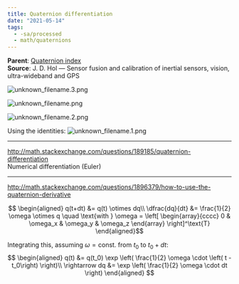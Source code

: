 ```yaml
---
title: Quaternion differentiation
date: "2021-05-14"
tags:
  - -sa/processed
  - math/quaternions
---
```


**Parent**: [Quaternion index](rotations/quaternion-index.md)  
**Source**: J. D. Hol — Sensor fusion and calibration of inertial sensors, vision, ultra-wideband and GPS

![unknown_filename.3.png](./_resources/Quaternion_differentiation.resources/unknown_filename.3.png)

![unknown_filename.png](./_resources/Quaternion_differentiation.resources/unknown_filename.png)

![unknown_filename.2.png](./_resources/Quaternion_differentiation.resources/unknown_filename.2.png)

Using the identities:
![unknown_filename.1.png](./_resources/Quaternion_differentiation.resources/unknown_filename.1.png)

---

<http://math.stackexchange.com/questions/189185/quaternion-differentiation>    
Numerical differentiation (Euler)

---

<http://math.stackexchange.com/questions/1896379/how-to-use-the-quaternion-derivative>

$$
\begin{aligned}
q(t+dt) &= q(t) \otimes dq\\
\dfrac{dq}{dt} &= \frac{1}{2} \omega \otimes q
	\quad \text{with }
	\omega = \left[ 
		\begin{array}{cccc}
			0 & \omega_x & \omega_y & \omega_z
		\end{array}
		\right]^\text{T}
\end{aligned}$$

Integrating this, assuming $\omega=\text{const.}$ from $t_0$ to $t_0 + dt$:
$$
\begin{aligned}
q(t) &= q(t_0) \exp \left( \frac{1}{2} \omega \cdot \left( t - t_0\right) \right)\\
\rightarrow dq &= \exp \left( \frac{1}{2} \omega \cdot dt \right)
\end{aligned}
$$

